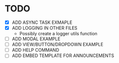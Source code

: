 # TODO

- [X] ADD ASYNC TASK EXMAPLE
- [X] ADD LOGGING IN OTHER FILES
  * Possibly create a logger utils function
- [ ] ADD MODAL EXAMPLE
- [ ] ADD VIEW/BUTTON/DROPDOWN EXAMPLE
- [ ] ADD HELP COMMAND
- [ ] ADD EMBED TEMPLATE FOR ANNOUNCEMENTS
